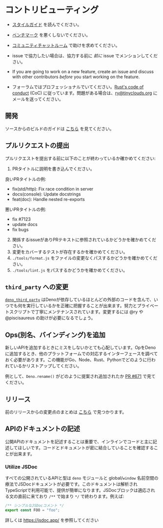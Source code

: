 <!-- # Contributing -->
# コントリビューティング

<!-- - Read the [style guide](./contributing/style_guide.md). -->
- [スタイルガイド](./contributing/style_guide.md) を読んでください。

<!-- - Please don't make [the benchmarks](https://deno.land/benchmarks) worse. -->
- [ベンチマーク](https://deno-ja.vercel.app/benchmarks) を悪くしないでください。

<!-- - Ask for help in the [community chat room](https://discord.gg/deno). -->
- [コミュニティチャットルーム](https://discord.gg/deno) で助けを求めてください。

<!--
- If you are going to work on an issue, mention so in the issue comments
  _before_ you start working on the issue.
-->
- issue で協力したい場合は、協力する前に _前に_ issue でメンションしてください。

- If you are going to work on a new feature, create an issue and discuss with
  other contributors _before_ you start working on the feature.

<!--
- Please be professional in the forums. We follow
  [Rust's code of conduct](https://www.rust-lang.org/policies/code-of-conduct)
  (CoC). Have a problem? Email ry@tinyclouds.org.
-->
- フォーラムではプロフェッショナルでいてください。[Rust's code of conduct](https://www.rust-lang.org/policies/code-of-conduct) (CoC) に従っています。問題がある場合は、ry@tinyclouds.org にメールを送ってください。

<!-- ## Development -->
## 開発

<!-- 
Instructions on how to build from source can be found
[here](./contributing/building_from_source.md).
-->
ソースからのビルドのガイドは [こちら](./contributing/building_from_source.md) を見てください。

<!-- ## Submitting a Pull Request -->
## プルリクエストの提出

<!-- Before submitting, please make sure the following is done: -->
プルリクエストを提出する前に以下のことが終わっているか確かめてください:

<!--
1. Give the PR a descriptive title.

Examples of good PR title:

- fix(std/http): Fix race condition in server
- docs(console): Update docstrings
- feat(doc): Handle nested re-exports

Examples of bad PR title:

- fix #7123
- update docs
- fix bugs

2. Ensure there is a related issue and it is referenced in the PR text.
3. Ensure there are tests that cover the changes.
4. Ensure `cargo test` passes.
5. Ensure `./tools/format.js` passes without changing files.
6. Ensure `./tools/lint.js` passes.
-->
1. PRタイトルに説明を書き込んでください。
   
良いPRタイトルの例:

- fix(std/http): Fix race condition in server
- docs(console): Update docstrings
- feat(doc): Handle nested re-exports

悪いPRタイトルの例:

- fix #7123
- update docs
- fix bugs

2. 関係するissueがありPRテキストに参照されているかどうかを確かめてください。
3. 変更をカバーするテストが存在するかを確かめてください。
5. `./tools/format.js` をファイルの変更なくパスするかどうかを確かめてください。
6. `./tools/lint.js` をパスするかどうかを確かめてください。

<!-- ## Changes to `third_party` -->
## `third_party` への変更

<!--
[`deno_third_party`](https://github.com/denoland/deno_third_party) contains most
of the external code that Deno depends on, so that we know exactly what we are
executing at any given time. It is carefully maintained with a mixture of manual
labor and private scripts. It's likely you will need help from @ry or
@piscisaureus to make changes.
-->
[`deno_third_party`](https://github.com/denoland/deno_third_party) はDenoが依存しているほとんどの外部のコードを含んで、いつでも何を実行しているかを正確に把握することが出来ます。努力とプライベートスクリプトで丁寧にメンテナンスされています。変更するには @ry や @piscisaureus の助けが必要になるでしょう。

<!-- ## Adding Ops (aka bindings) -->
## Ops(別名、バインディング)を追加

<!--
We are very concerned about making mistakes when adding new APIs. When adding an
Op to Deno, the counterpart interfaces on other platforms should be researched.
Please list how this functionality is done in Go, Node, Rust, and Python.
-->
新しいAPIを追加するときにミスをしないかとても心配しています。OpをDenoに追加するとき、他のプラットフォームでの対応するインターフェースを調べておく必要があります。この機能がGo、Node、Rust、Pythonでどのように行われているかリストアップしてください。

<!--
As an example, see how `Deno.rename()` was proposed and added in
[PR #671](https://github.com/denoland/deno/pull/671).
-->
例として、`Deno.rename()` がどのように提案され追加されたか [PR #671](https://github.com/denoland/deno/pull/671) で見てください。

<!-- ## Releases -->
## リリース

<!--
Summary of the changes from previous releases can be found
[here](https://github.com/denoland/deno/releases).
-->
前のリリースからの変更点のまとめは [こちら](https://github.com/denoland/deno/releases) で見つかります。

<!-- ## Documenting APIs -->
## APIのドキュメントの記述

<!--
It is important to document public APIs and we want to do that inline with the
code. This helps ensure that code and documentation are tightly coupled
together.
-->
公開APIのドキュメントを記述することは重要で、インラインでコードと主に記述してほしいです。コードとドキュメントが密に結合していることを確認することが出来ます。

### Utilize JSDoc

<!--
All publicly exposed APIs and types, both via the `deno` module as well as the
global/`window` namespace should have JSDoc documentation. This documentation is
parsed and available to the TypeScript compiler, and therefore easy to provide
further downstream. JSDoc blocks come just prior to the statement they apply to
and are denoted by a leading `/**` before terminating with a `*/`. For example:
-->
すべての公開されているAPIと型は `deno` モジュールと global/`window` 名前空間の療法でJSDocドキュメントが必要です。このドキュメントは解析されTypeScriptで利用可能で、提供が簡単になります。JSDocブロックは適応される文の直前に来ており `/**` で始まり `*/` で終わります。例えば:

<!--
```ts
/** A simple JSDoc comment */
export const FOO = "foo";
```
-->
```ts
/** シンプルなJSDocコメント */
export const FOO = "foo";
```

<!-- Find more at: https://jsdoc.app/ -->
詳しくは https://jsdoc.app/ を参照してください
